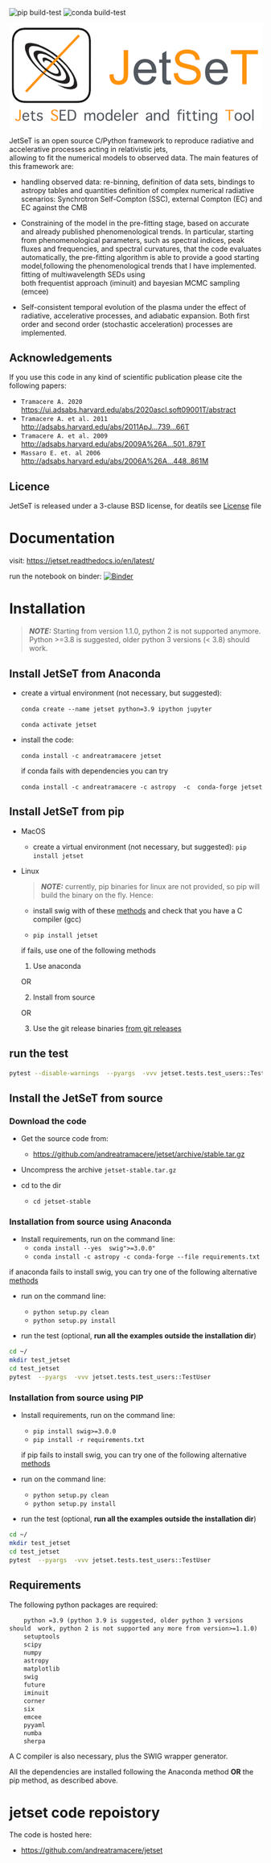 ![pip build-test](https://github.com/andreatramacere/jetset/workflows/pip%20build-test/badge.svg?branch=develop)
![conda build-test](https://github.com/andreatramacere/jetset/workflows/conda%20build-test/badge.svg)

![img](./logo/logo_git.png)


JetSeT is  an open source  C/Python   framework  to reproduce radiative and accelerative processes acting in relativistic jets,  
allowing to fit the numerical models to observed data. The main features of this framework are: 

 * handling observed data: re-binning, definition of data sets, bindings to astropy tables and quantities
   definition of complex numerical radiative scenarios: Synchrotron Self-Compton (SSC), external Compton (EC) and EC 
   against the CMB 
 
 * Constraining of the model in the pre-fitting stage, based on accurate  and already published phenomenological trends. 
   In particular, starting from phenomenological parameters, such as spectral indices, peak fluxes and frequencies, and 
   spectral  curvatures, that the code evaluates automatically, the pre-fitting algorithm is able to provide a good 
   starting model,following the phenomenological trends that I have implemented. fitting of multiwavelength SEDs using  
   both frequentist approach (iminuit) and bayesian MCMC sampling (emcee)
 
 * Self-consistent temporal evolution of the plasma under the effect of radiative, accelerative processes, and adiabatic expansion. Both first order and second order (stochastic acceleration) processes are implemented.



## Acknowledgements

If you use this code in any kind of scientific publication please cite the following papers:

* `Tramacere A. 2020`  https://ui.adsabs.harvard.edu/abs/2020ascl.soft09001T/abstract
* `Tramacere A. et al. 2011` http://adsabs.harvard.edu/abs/2011ApJ...739...66T
* `Tramacere A. et al. 2009` http://adsabs.harvard.edu/abs/2009A%26A...501..879T
* `Massaro E. et. al 2006`   http://adsabs.harvard.edu/abs/2006A%26A...448..861M

## Licence

JetSeT is released under a 3-clause BSD  license,  for deatils see
[License](https://github.com/andreatramacere/jetset/blob/master/LICENSE.txt) file 


# Documentation
visit: https://jetset.readthedocs.io/en/latest/

run the notebook on binder: 
[![Binder](https://mybinder.org/badge_logo.svg)](https://mybinder.org/v2/gh/andreatramacere/jetset/master)
# Installation 
> **_NOTE:_** Starting from version 1.1.0, python 2 is not supported anymore. Python >=3.8 is suggested, older python 3 versions (< 3.8) should work.

## Install  JetSeT from Anaconda 
 
 - create a virtual environment (not necessary, but suggested): 
 
    `conda create --name jetset python=3.9 ipython jupyter`
    
     `conda activate jetset`
     
- install the code:
  
  `conda install -c andreatramacere jetset`
  
  if conda fails with dependencies you can try
    
   `conda install -c andreatramacere -c astropy  -c  conda-forge jetset`

## Install  JetSeT from pip 
- MacOS
  - create a virtual environment (not necessary, but suggested): 
  `pip install jetset`

- Linux
  > **_NOTE:_** currently, pip binaries for linux are not provided, so pip will build the binary on the fly. Hence:
  
  - install swig with of these [methods](swig.md) and check that you have a C compiler (gcc) 
  
  - `pip install jetset`
  
  if fails, use one of the following methods 

  1) Use anaconda
  
  OR

  2) Install from source
  
  OR

  3) Use the git release binaries [from git releases  ](install_git_releases.md)


## run the test
```bash
pytest --disable-warnings  --pyargs  -vvv jetset.tests.test_users::TestUser
 ```  


## Install the JetSeT from source 


### Download the code
   - Get the source code from: 

     - https://github.com/andreatramacere/jetset/archive/stable.tar.gz

   - Uncompress the  archive  `jetset-stable.tar.gz`
   
   - cd to  the dir 
    
     - `cd jetset-stable` 

### Installation from source using Anaconda 
 
 - Install requirements, run on the command line:
    - `conda install --yes  swig">=3.0.0"`
    - `conda install -c astropy -c conda-forge --file requirements.txt`
  
   
if anaconda fails to install swig, you can try one of the following alternative [methods](swig.md)

   
 - run on the command line: 
     * `python setup.py clean`
     * `python setup.py install`

 - run the test (optional, **run all the examples outside  the installation dir**)
```bash
cd ~/
mkdir test_jetset
cd test_jetset
pytest  --pyargs  -vvv jetset.tests.test_users::TestUser
 ```  




### Installation from source using PIP 
 
 - Install requirements, run on the command line:
   * `pip install swig>=3.0.0 `
   * `pip install -r requirements.txt `
    
   if pip fails to install swig, you can try one of the following alternative [methods](swig.md)
  
  - run on the command line: 
    * `python setup.py clean`
    * `python setup.py install`

 - run the test (optional, **run all the examples outside  the installation dir**)
```bash
cd ~/
mkdir test_jetset
cd test_jetset
pytest  --pyargs  -vvv jetset.tests.test_users::TestUser
 ```    
      
   



##  Requirements
The following python packages are required:

        python =3.9 (python 3.9 is suggested, older python 3 versions should  work, python 2 is not supported any more from version>=1.1.0)
        setuptools
        scipy
        numpy
        astropy
        matplotlib
        swig
        future
        iminuit
        corner
        six
        emcee
        pyyaml
        numba
        sherpa
         


A C compiler is also necessary, plus the SWIG wrapper generator.

All the dependencies are installed following the Anaconda method 
 **OR** the pip method, as described above.

# jetset code repoistory

The code is hosted here: 
 -  https://github.com/andreatramacere/jetset
 


 


